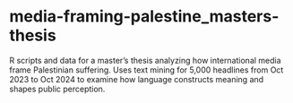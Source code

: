 # media-framing-palestine_masters-thesis
R scripts and data for a master’s thesis analyzing how international media frame Palestinian suffering. Uses text mining for 5,000 headlines from Oct 2023 to Oct 2024 to examine how language constructs meaning and shapes public perception.
